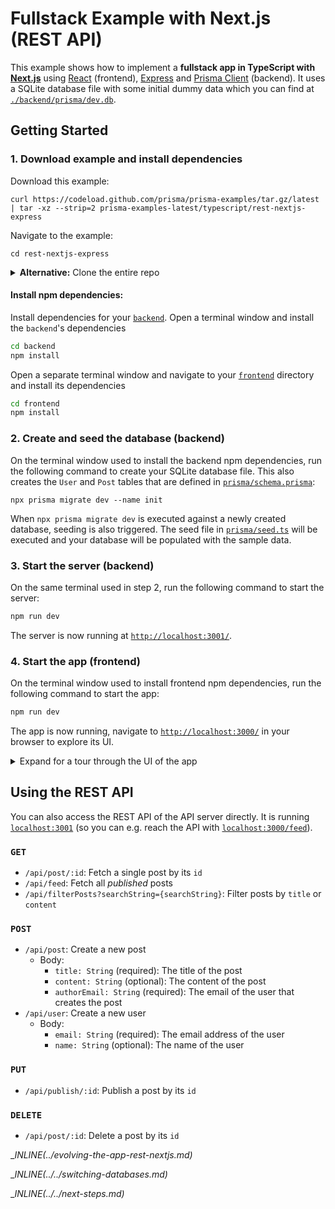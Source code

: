 # Fullstack Example with Next.js (REST API)

This example shows how to implement a **fullstack app in TypeScript with [Next.js](https://nextjs.org/)** using [React](https://reactjs.org/) (frontend), [Express](https://expressjs.com/) and [Prisma Client](https://www.prisma.io/docs/reference/tools-and-interfaces/prisma-client) (backend). It uses a SQLite database file with some initial dummy data which you can find at [`./backend/prisma/dev.db`](./backend/prisma/dev.db).

## Getting Started

### 1. Download example and install dependencies

Download this example:

```
curl https://codeload.github.com/prisma/prisma-examples/tar.gz/latest | tar -xz --strip=2 prisma-examples-latest/typescript/rest-nextjs-express
```

Navigate to the example:

```
cd rest-nextjs-express
```

<details><summary><strong>Alternative:</strong> Clone the entire repo</summary>

Clone this repository:

```
git clone git@github.com:prisma/prisma-examples.git --depth=1
```

Navigate to the example:

```
cd prisma-examples/typescript/rest-nextjs-express
```

</details>

#### Install npm dependencies: 

Install dependencies for your [`backend`](./backend). Open a terminal window and install the `backend`'s dependencies

```bash
cd backend
npm install
```

Open a separate terminal window and navigate to your [`frontend`](./frontend) directory and install its dependencies

```bash
cd frontend
npm install
```

### 2. Create and seed the database (backend)

On the terminal window used to install the backend npm dependencies, run the following command to create your SQLite database file. This also creates the `User` and `Post` tables that are defined in [`prisma/schema.prisma`](./backend/prisma/schema.prisma):

```
npx prisma migrate dev --name init
```

When `npx prisma migrate dev` is executed against a newly created database, seeding is also triggered. The seed file in [`prisma/seed.ts`](./backend/prisma/seed.ts) will be executed and your database will be populated with the sample data.

### 3. Start the server (backend)

On the same terminal used in step 2, run the following command to start the server:

```bash
npm run dev
```

The server is now running at [`http://localhost:3001/`](http://localhost:3001/).

### 4. Start the app (frontend)

On the terminal window used to install frontend npm dependencies, run the following command to start the app:

```bash
npm run dev
```

The app is now running, navigate to [`http://localhost:3000/`](http://localhost:3000/) in your browser to explore its UI.

<details><summary>Expand for a tour through the UI of the app</summary>

<br />

**Blog** (located in [`./pages/index.tsx`](./pages/index.tsx))

![](https://imgur.com/eepbOUO.png)

**Signup** (located in [`./pages/signup.tsx`](./pages/signup.tsx))

![](https://imgur.com/iE6OaBI.png)

**Create post (draft)** (located in [`./pages/create.tsx`](./pages/create.tsx))

![](https://imgur.com/olCWRNv.png)

**Drafts** (located in [`./pages/drafts.tsx`](./pages/drafts.tsx))

![](https://imgur.com/PSMzhcd.png)

**View post** (located in [`./pages/p/[id].tsx`](./pages/p/[id].tsx)) (delete or publish here)

![](https://imgur.com/zS1B11O.png)

</details>

## Using the REST API

You can also access the REST API of the API server directly. It is running [`localhost:3001`](http://localhost:3001) (so you can e.g. reach the API with [`localhost:3000/feed`](http://localhost:3001/feed)).

### `GET`

- `/api/post/:id`: Fetch a single post by its `id`
- `/api/feed`: Fetch all _published_ posts
- `/api/filterPosts?searchString={searchString}`: Filter posts by `title` or `content`

### `POST`

- `/api/post`: Create a new post
  - Body:
    - `title: String` (required): The title of the post
    - `content: String` (optional): The content of the post
    - `authorEmail: String` (required): The email of the user that creates the post
- `/api/user`: Create a new user
  - Body:
    - `email: String` (required): The email address of the user
    - `name: String` (optional): The name of the user

### `PUT`

- `/api/publish/:id`: Publish a post by its `id`

### `DELETE`
  
- `/api/post/:id`: Delete a post by its `id`


__INLINE(../_evolving-the-app-rest-nextjs.md)__

__INLINE(../../_switching-databases.md)__

__INLINE(../../_next-steps.md)__